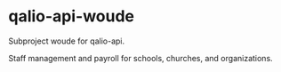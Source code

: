 # qalio-api-woude

Subproject woude for qalio-api.

Staff management and payroll for schools, churches, and organizations.
